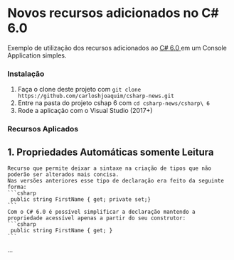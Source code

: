 Novos recursos adicionados no C# 6.0
==============

Exemplo de utilização dos recursos adicionados ao [C# 6.0 ](https://github.com/carloshjoaquim/csharp-news) em um Console Application simples.

### Instalação

1. Faça o clone deste projeto com `git clone https://github.com/carloshjoaquim/csharp-news.git`
2. Entre na pasta do projeto cshap 6 com `cd csharp-news/csharp\ 6`
3. Rode a aplicação com o Visual Studio (2017+)


### Recursos Aplicados

## 1. Propriedades Automáticas somente Leitura

    Recurso que permite deixar a sintaxe na criação de tipos que não poderão ser alterados mais concisa.
    Nas versões anteriores esse tipo de declaração era feito da seguinte forma:
    ```csharp
     public string FirstName { get; private set;}
    ```
    Com o C# 6.0 é possível simplificar a declaração mantendo a propriedade acessível apenas a partir do seu construtor:
    ```csharp
     public string FirstName { get; }
    ```
...

